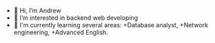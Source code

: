 - 👋 Hi, I’m Andrew
- 👀 I’m interested in backend web developing 
- 🌱 I'm currently learning several areas:
  +Database analyst, 
  +Network engineering,
  +Advanced English.

